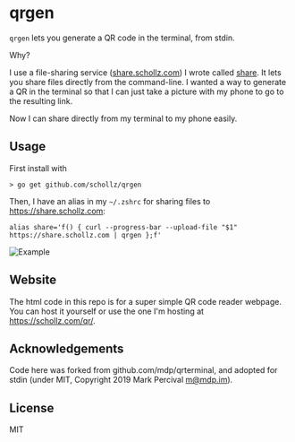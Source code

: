 # qrgen

`qrgen` lets you generate a QR code in the terminal, from stdin.

Why?

I use a file-sharing service ([share.schollz.com](https://share.schollz.com)) I wrote called [share](https://github.com/schollz/share). It lets you share files directly from the command-line. I wanted a way to generate a QR in the terminal so that I can just take a picture with my phone to go to the resulting link.

Now I can share directly from my terminal to my phone easily.

## Usage

First install with

```
> go get github.com/schollz/qrgen
```

Then, I have an alias in my `~/.zshrc` for sharing files to https://share.schollz.com:

```
alias share='f() { curl --progress-bar --upload-file "$1" https://share.schollz.com | qrgen };f'
```


![Example](https://user-images.githubusercontent.com/6550035/89547118-387fa600-d7ba-11ea-8dc1-0e689c5c20ff.png)

## Website

The html code in this repo is for a super simple QR code reader webpage. You can host it yourself or use the one I'm hosting at https://schollz.com/qr/.

## Acknowledgements

Code here was forked from github.com/mdp/qrterminal, and adopted for stdin (under MIT, Copyright 2019 Mark Percival <m@mdp.im>).

## License

MIT
